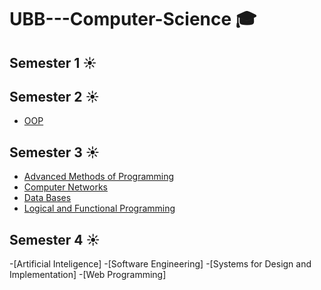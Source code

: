 # UBB---Computer-Science :mortar_board:
## Semester 1 :sunny:
## Semester 2 :sunny:
- [OOP](https://github.com/VasilicaMoldovan/Laboratory10-with-Qt)
## Semester 3 :sunny:
- [Advanced Methods of Programming](https://github.com/VasilicaMoldovan/Toy-Language-Interpreter-with-Procedures)
- [Computer Networks](https://github.com/VasilicaMoldovan/Computer-Networks)
- [Data Bases](https://github.com/VasilicaMoldovan/DataBases)
- [Logical and Functional Programming](https://github.com/VasilicaMoldovan/Logical-and-Functional-Programming)
## Semester 4 :sunny:
 -[Artificial Inteligence]
 -[Software Engineering]
 -[Systems for Design and Implementation]
 -[Web Programming]
